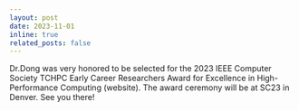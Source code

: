 ```yaml
---
layout: post
date: 2023-11-01
inline: true
related_posts: false
---
```


Dr.Dong was very honored to be selected for the 2023 IEEE Computer Society TCHPC Early Career Researchers Award for Excellence in High-Performance Computing (website). The award ceremony will be at SC23 in Denver. See you there! 